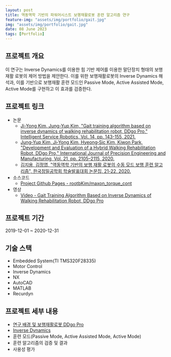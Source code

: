 ```yaml
---
layout: post
title: 역동역학 기반의 파워어시스트 보행재활로봇 훈련 알고리즘 연구
feature-img: "assets/img/portfolio/gait.jpg"
img: "assets/img/portfolio/gait.jpg"
date: 08 June 2023
tags: [Portfolio]
---
```


## 프로젝트 개요

이 연구는 Inverse Dynamics를 이용한 힘 기반 제어를 이용한 말단장치 형태의 보행 재활 로봇의 제어 방법을 제안한다. 이를 위한 보행재활로봇의 Inverse Dynamics 해석과, 이를 기반으로 보행재활 훈련 모드인 Passive Mode, Active Assisted Mode, Active Mode를 구현하고 이 효과를 검증한다.

## 프로젝트 링크

* 논문
    - [Ji-Yong Kim, Jung-Yup Kim, "Gait training algorithm based on inverse dynamics of walking rehabilitation robot, DDgo Pro," Intelligent Service Robotics, Vol. 14, pp. 143-155, 2021.](https://doi.org/10.1007/s11370-021-00357-8)
    - [Jung‑Yup Kim, Ji‑Yong Kim, Hyeong‑Sic Kim, Kiwon Park, "Development and Evaluation of a Hybrid Walking Rehabilitation Robot, DDgo Pro," International Journal of Precision Engineering and Manufacturing, Vol. 21, pp. 2105–2115, 2020.](https://doi.org/10.1007/s12541-020-00404-x)
    - [김지용, 김정엽, "역동역학 기반의 보행 재활 로봇의 수동 모드 보행 훈련 알고리즘", 한국정밀공학회 학술발표대회 논문집, 21-22, 2020.](https://www.dbpia.co.kr/journal/articleDetail?nodeId=NODE10489383)
* 소스코드
    - [Project Github Pages - rootbKim/maxon_torque_cont](https://github.com/rootbKim/maxon_torque_cont)
* 영상
    - [Video - Gait Training Algorithm Based on Inverse Dynamics of Walking Rehabilitation Robot, DDgo Pro](https://youtu.be/AY8eiaZwY9s)

## 프로젝트 기간

2019-12-01 ~ 2020-12-31

## 기술 스택

- Embedded System(TI TMS320F28335)
- Motor Control
- Inverse Dynamics
- NX
- AutoCAD
- MATLAB
- Recurdyn

## 프로젝트 세부 내용

- [연구 배경 및 보행재활로봇 DDgo Pro](/2023/06/17/gait-background.html)
- [Inverse Dynamics](/2023/06/18/gait-inverse-dynamics.html)
- 훈련 모드(Passive Mode, Active Assisted Mode, Active Mode)
- 훈련 알고리즘의 검증 및 결과
- 사용성 평가